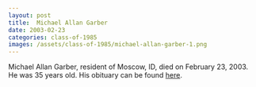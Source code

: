```yaml
---
layout: post
title:  Michael Allan Garber
date: 2003-02-23
categories: class-of-1985
images: /assets/class-of-1985/michael-allan-garber-1.png
---
```


Michael Allan Garber, resident of Moscow, ID, died on February 23, 2003.  He was 35 years old.  His obituary can be found [here](http://tinyurl.com/zod2rf8).


